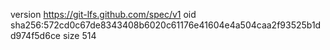 version https://git-lfs.github.com/spec/v1
oid sha256:572cd0c67de8343408b6020c61176e41604e4a504caa2f93525b1dd974f5d6ce
size 514
